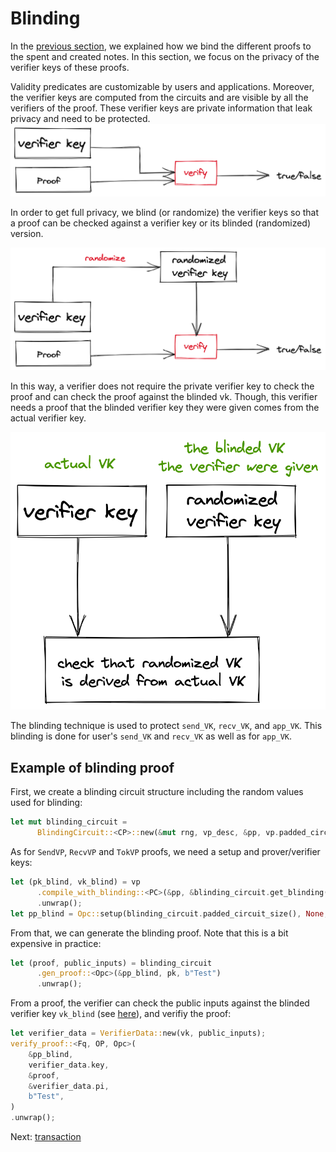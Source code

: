 # Blinding

In the [previous section](./action.md), we explained how we bind the different proofs to the spent and created notes. In this section, we focus on the privacy of the verifier keys of these proofs.

Validity predicates are customizable by users and applications. Moreover, the verifier keys are computed from the circuits and are visible by all the verifiers of the proof. These verifier keys are private information that leak privacy and need to be protected.
![img_1.png](img/blinding_img_1.png)

In order to get full privacy, we blind (or randomize) the verifier keys so that a proof can be checked against a verifier key or its blinded (randomized) version.

![img_2.png](img/blinding_img_2.png)

In this way, a verifier does not require the private verifier key to check the proof and can check the proof against the blinded vk. Though, this verifier needs a proof that the blinded verifier key they were given comes from the actual verifier key.

![img_3.png](img/blinding_img_3.png)

The blinding technique is used to protect `send_VK`, `recv_VK`, and `app_VK`.
This blinding is done for user's `send_VK` and `recv_VK` as well as for `app_VK`.

## Example of blinding proof
First, we create a blinding circuit structure including the random values used for blinding:
```rust
let mut blinding_circuit =
      BlindingCircuit::<CP>::new(&mut rng, vp_desc, &pp, vp.padded_circuit_size()).unwrap();
```
As for `SendVP`, `RecvVP` and `TokVP` proofs, we need a setup and prover/verifier keys:
```rust
let (pk_blind, vk_blind) = vp
      .compile_with_blinding::<PC>(&pp, &blinding_circuit.get_blinding())
      .unwrap();
let pp_blind = Opc::setup(blinding_circuit.padded_circuit_size(), None, &mut rng).unwrap();
```
From that, we can generate the blinding proof. Note that this is a bit expensive in practice:
```rust
let (proof, public_inputs) = blinding_circuit
      .gen_proof::<Opc>(&pp_blind, pk, b"Test")
      .unwrap();
```
From a proof, the verifier can check the public inputs against the blinded verifier key `vk_blind` (see [here](https://github.com/anoma/taiga/blob/main/src/doc_examples/blinding.rs)), and verifiy the proof:
```rust
let verifier_data = VerifierData::new(vk, public_inputs);
verify_proof::<Fq, OP, Opc>(
    &pp_blind,
    verifier_data.key,
    &proof,
    &verifier_data.pi,
    b"Test",
)
.unwrap();
```

Next: [transaction](./transaction.md)
